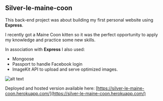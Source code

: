 ## Silver-le-maine-coon

This back-end project was about building my first personal website using **Express**.

I recently got a Maine Coon kitten so it was the perfect opportunity to apply my knowledge and practice some new skills.

In association with **Express** I also used:

<ul><li>Mongoose</li><li>Passport to handle Facebook login</li><li>ImageKit API to upload and serve optimized images.</li> 
  </ul>
  
  ![alt text](  https://i.imgur.com/JWIEEcc.png)

Deployed and hosted version available here: [https://silver-le-maine-coon.herokuapp.com/](https://silver-le-maine-coon.herokuapp.com/)

